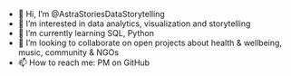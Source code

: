 - 👋 Hi, I’m @AstraStoriesDataStorytelling
- 👀 I’m interested in data analytics, visualization and storytelling
- 🌱 I’m currently learning SQL, Python
- 💞️ I’m looking to collaborate on open projects about health & wellbeing, music, community & NGOs
- 📫 How to reach me: PM on GitHub

<!---
AstraStoriesDataStorytelling/AstraStoriesDataStorytelling is a ✨ special ✨ repository because its `README.md` (this file) appears on your GitHub profile.
You can click the Preview link to take a look at your changes.
--->
